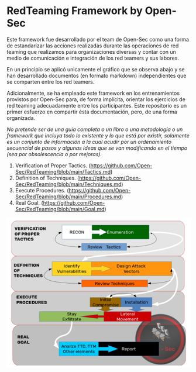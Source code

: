 # RedTeaming Framework by Open-Sec

Este framework fue desarrollado por el team de Open-Sec como una forma de estandarizar las acciones realizadas durante las operaciones de red teaming que realizamos para organizaciones diversas y contar con un medio de comunicación e integración de los red teamers y sus labores.

En un principio se aplicó unicamente el gráfico que se observa abajo y se han desarrollado documentos (en formato markdown) independientes que se comparten entre los red teamers.

Adicionalmente, se ha empleado este framework en los entrenamientos provistos por Open-Sec para, de forma implícita, orientar los ejercicios de red teaming adecuadamente entre los participantes.
Este repositorio es un primer esfuerzo en compartir ésta documentación, pero, de una forma organizada.

*No pretende ser de una guía completa o un libro o una metodología o un framework que incluya todo lo existente y lo que está por existir, solamente es un conjunto de información a la cual acudir por un ordenamiento secuencial de pasos y algunas ideas que se van modificando en el tiempo (sea por obsolescencia o por mejoras).*

1. Verification of Proper Tactics. (https://github.com/Open-Sec/RedTeaming/blob/main/Tactics.md)
2. Definition of Techniques. (https://github.com/Open-Sec/RedTeaming/blob/main/Techniques.md)
3. Execute Procedures. (https://github.com/Open-Sec/RedTeaming/blob/main/Procedures.md)
4. Real Goal. (https://github.com/Open-Sec/RedTeaming/blob/main/Goal.md)

![Red Teaming Framework by Open-Sec](https://github.com/Open-Sec/RedTeaming/blob/main/redteaming-framework.png)
